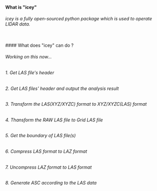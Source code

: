 #### What is "icey"
###### icey is a fully open-sourced python package which is used to operate LIDAR data.
<br>
#### What does "icey" can do ?

###### Working on this now...
###### 1. Get LAS file's header
###### 2. Get LAS files' header and output the analysis result
###### 3. Transform the LAS(XYZ/XYZC) format to XYZ/XYZC(LAS) format
###### 4. Thansform the RAW LAS file to Grid LAS file
###### 5. Get the boundary of LAS file(s)
###### 6. Compress LAS format to LAZ format
###### 7. Uncompress LAZ format to LAS format
###### 8. Generate ASC according to the LAS data
